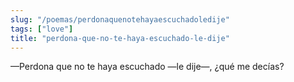 ```yaml
---
slug: "/poemas/perdonaquenotehayaescuchadoledije"
tags: ["love"]
title: "perdona-que-no-te-haya-escuchado-le-dije"
---
```

—Perdona que no te haya escuchado —le dije—, ¿qué me decías?
